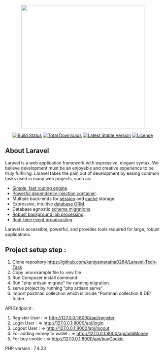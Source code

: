 <p align="center"><a href="https://laravel.com" target="_blank"><img src="https://raw.githubusercontent.com/laravel/art/master/logo-lockup/5%20SVG/2%20CMYK/1%20Full%20Color/laravel-logolockup-cmyk-red.svg" width="400"></a></p>

<p align="center">
<a href="https://travis-ci.org/laravel/framework"><img src="https://travis-ci.org/laravel/framework.svg" alt="Build Status"></a>
<a href="https://packagist.org/packages/laravel/framework"><img src="https://poser.pugx.org/laravel/framework/d/total.svg" alt="Total Downloads"></a>
<a href="https://packagist.org/packages/laravel/framework"><img src="https://poser.pugx.org/laravel/framework/v/stable.svg" alt="Latest Stable Version"></a>
<a href="https://packagist.org/packages/laravel/framework"><img src="https://poser.pugx.org/laravel/framework/license.svg" alt="License"></a>
</p>

## About Laravel

Laravel is a web application framework with expressive, elegant syntax. We believe development must be an enjoyable and creative experience to be truly fulfilling. Laravel takes the pain out of development by easing common tasks used in many web projects, such as:

- [Simple, fast routing engine](https://laravel.com/docs/routing).
- [Powerful dependency injection container](https://laravel.com/docs/container).
- Multiple back-ends for [session](https://laravel.com/docs/session) and [cache](https://laravel.com/docs/cache) storage.
- Expressive, intuitive [database ORM](https://laravel.com/docs/eloquent).
- Database agnostic [schema migrations](https://laravel.com/docs/migrations).
- [Robust background job processing](https://laravel.com/docs/queues).
- [Real-time event broadcasting](https://laravel.com/docs/broadcasting).

Laravel is accessible, powerful, and provides tools required for large, robust applications.

## Project setup step :

1. Clone repository https://github.com/kaniyamaratha0264/Laravel-Tech-Task
2. Copy .env.example file to .env file
3. Run Composer install command
4. Run "php artisan migrate" for running migration.
5. serve project by running "php artisan serve"
6. Import postman collection which is inside "Postman collection & DB" folder.

API Endpoint : 

1. Register User : 
    => http://127.0.0.1:8000/api/register
2. Login User : 
    => http://127.0.0.1:8000/api/login
3. Logout User : 
    => http://127.0.0.1:8000/api/logout
4. For adding money to wallet : 
    => http://127.0.0.1:8000/api/addMoney
5. For buy cookie : 
    => http://127.0.0.1:8000/api/buyCookie

PHP version : 7.4.23


